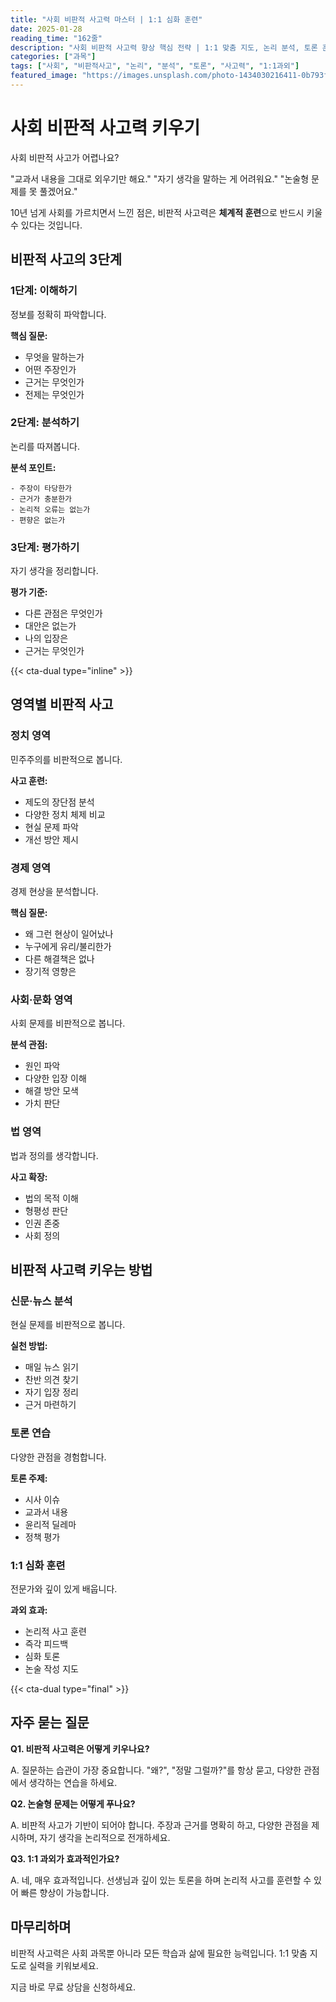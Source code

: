 ```yaml
---
title: "사회 비판적 사고력 마스터 | 1:1 심화 훈련"
date: 2025-01-28
reading_time: "162줄"
description: "사회 비판적 사고력 향상 핵심 전략 | 1:1 맞춤 지도, 논리 분석, 토론 훈련 [2025년]"
categories: ["과목"]
tags: ["사회", "비판적사고", "논리", "분석", "토론", "사고력", "1:1과외"]
featured_image: "https://images.unsplash.com/photo-1434030216411-0b793f4b4173?w=1200&h=630&fit=crop"
---
```


# 사회 비판적 사고력 키우기

사회 비판적 사고가 어렵나요?

"교과서 내용을 그대로 외우기만 해요."
"자기 생각을 말하는 게 어려워요."
"논술형 문제를 못 풀겠어요."

10년 넘게 사회를 가르치면서 느낀 점은,
비판적 사고력은 **체계적 훈련**으로 반드시 키울 수 있다는 것입니다.

## 비판적 사고의 3단계

### 1단계: 이해하기

정보를 정확히 파악합니다.

**핵심 질문:**
- 무엇을 말하는가
- 어떤 주장인가
- 근거는 무엇인가
- 전제는 무엇인가

### 2단계: 분석하기

논리를 따져봅니다.

**분석 포인트:**
```
- 주장이 타당한가
- 근거가 충분한가
- 논리적 오류는 없는가
- 편향은 없는가
```

### 3단계: 평가하기

자기 생각을 정리합니다.

**평가 기준:**
- 다른 관점은 무엇인가
- 대안은 없는가
- 나의 입장은
- 근거는 무엇인가

{{< cta-dual type="inline" >}}

## 영역별 비판적 사고

### 정치 영역

민주주의를 비판적으로 봅니다.

**사고 훈련:**
- 제도의 장단점 분석
- 다양한 정치 체제 비교
- 현실 문제 파악
- 개선 방안 제시

### 경제 영역

경제 현상을 분석합니다.

**핵심 질문:**
- 왜 그런 현상이 일어났나
- 누구에게 유리/불리한가
- 다른 해결책은 없나
- 장기적 영향은

### 사회·문화 영역

사회 문제를 비판적으로 봅니다.

**분석 관점:**
- 원인 파악
- 다양한 입장 이해
- 해결 방안 모색
- 가치 판단

### 법 영역

법과 정의를 생각합니다.

**사고 확장:**
- 법의 목적 이해
- 형평성 판단
- 인권 존중
- 사회 정의

## 비판적 사고력 키우는 방법

### 신문·뉴스 분석

현실 문제를 비판적으로 봅니다.

**실천 방법:**
- 매일 뉴스 읽기
- 찬반 의견 찾기
- 자기 입장 정리
- 근거 마련하기

### 토론 연습

다양한 관점을 경험합니다.

**토론 주제:**
- 시사 이슈
- 교과서 내용
- 윤리적 딜레마
- 정책 평가

### 1:1 심화 훈련

전문가와 깊이 있게 배웁니다.

**과외 효과:**
- 논리적 사고 훈련
- 즉각 피드백
- 심화 토론
- 논술 작성 지도

{{< cta-dual type="final" >}}

## 자주 묻는 질문

**Q1. 비판적 사고력은 어떻게 키우나요?**

A. 질문하는 습관이 가장 중요합니다.
"왜?", "정말 그럴까?"를 항상 묻고,
다양한 관점에서 생각하는 연습을 하세요.

**Q2. 논술형 문제는 어떻게 푸나요?**

A. 비판적 사고가 기반이 되어야 합니다.
주장과 근거를 명확히 하고,
다양한 관점을 제시하며,
자기 생각을 논리적으로 전개하세요.

**Q3. 1:1 과외가 효과적인가요?**

A. 네, 매우 효과적입니다.
선생님과 깊이 있는 토론을 하며
논리적 사고를 훈련할 수 있어
빠른 향상이 가능합니다.

## 마무리하며

비판적 사고력은 사회 과목뿐 아니라
모든 학습과 삶에 필요한 능력입니다.
1:1 맞춤 지도로 실력을 키워보세요.

지금 바로 무료 상담을 신청하세요.
